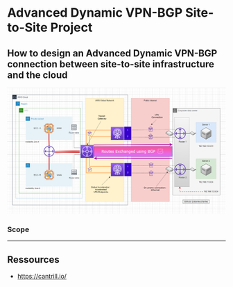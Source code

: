 # Advanced Dynamic VPN-BGP Site-to-Site Project

## How to design an Advanced Dynamic VPN-BGP connection between site-to-site infrastructure and the cloud

![This is an image](https://github.com/stanleycharles/AWS/blob/main/Advanced%20Dynamic%20VPN-BGP%20Site-to-Site%20Project/Advanced%20Dynamic%20VPN-BGP%20Site-to-Site%20Diagram.png)

### Scope 

  ---
  
  ## Ressources
   - https://cantrill.io/
   
